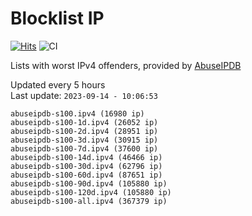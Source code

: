 # Blocklist IP

[![Hits](https://hits.seeyoufarm.com/api/count/incr/badge.svg?url=https%3A%2F%2Fgithub.com%2Fborestad%2Fblocklist-ip%2F&count_bg=%2379C83D&title_bg=%23555555&icon=&icon_color=%23E7E7E7&title=hits&edge_flat=false)](https://hits.seeyoufarm.com)  ![CI](https://img.shields.io/github/workflow/status/borestad/blocklist-ip/CI?style=flat-square)

Lists with worst IPv4 offenders, provided by [AbuseIPDB](https://www.abuseipdb.com/)

<!-- FOOTER-PLACEHOLDER -->
Updated every 5 hours<br>
Last update: `2023-09-14 - 10:06:53`
```
abuseipdb-s100.ipv4 (16980 ip)
abuseipdb-s100-1d.ipv4 (26052 ip)
abuseipdb-s100-2d.ipv4 (28951 ip)
abuseipdb-s100-3d.ipv4 (30915 ip)
abuseipdb-s100-7d.ipv4 (37600 ip)
abuseipdb-s100-14d.ipv4 (46466 ip)
abuseipdb-s100-30d.ipv4 (62796 ip)
abuseipdb-s100-60d.ipv4 (87651 ip)
abuseipdb-s100-90d.ipv4 (105880 ip)
abuseipdb-s100-120d.ipv4 (105880 ip)
abuseipdb-s100-all.ipv4 (367379 ip)
```
